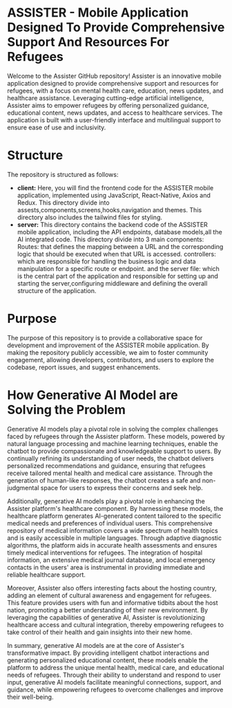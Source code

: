 # ASSISTER - Mobile Application Designed To Provide Comprehensive Support And Resources For Refugees
Welcome to the Assister GitHub repository! Assister is an innovative mobile application designed to provide comprehensive support and resources for refugees, with a focus on mental health care, education, news updates, and healthcare assistance. Leveraging cutting-edge artificial intelligence, Assister aims to empower refugees by offering personalized guidance, educational content, news updates, and access to healthcare services. The application is built with a user-friendly interface and multilingual support to ensure ease of use and inclusivity.

# Structure
The repository is structured as follows:
- **client:** Here, you will find the frontend code for the ASSISTER mobile application, implemented using JavaScript, React-Native, Axios and Redux. This directory divide into assests,components,screens,hooks,navigation and themes. This directory also includes the tailwind files for styling.
- **server:** This directory contains the backend code of the ASSISTER mobile application, including the API endpoints, database models,all the AI integrated code. This directory divide into 3 main components: Routes: that defines the mapping between a URL and the corresponding logic that should be executed when that URL is accessed. controllers: which are responsible for handling the business logic and data manipulation for a specific route or endpoint. and the server file: which is the central part of the application and responsible for setting up and starting the server,configuring middleware and defining the overall structure of the application.

# Purpose
The purpose of this repository is to provide a collaborative space for development and improvement of the ASSISTER mobile application. By making the repository publicly accessible, we aim to foster community engagement, allowing developers, contributors, and users to explore the codebase, report issues, and suggest enhancements.

# How Generative AI Model are Solving the Problem
Generative AI models play a pivotal role in solving the complex challenges faced by refugees through the Assister platform. These models, powered by natural language processing and machine learning techniques, enable the chatbot to provide compassionate and knowledgeable support to users. By continually refining its understanding of user needs, the chatbot delivers personalized recommendations and guidance, ensuring that refugees receive tailored mental health and medical care assistance. Through the generation of human-like responses, the chatbot creates a safe and non-judgmental space for users to express their concerns and seek help.

Additionally, generative AI models play a pivotal role in enhancing the Assister platform's healthcare component. By harnessing these models, the healthcare platform generates AI-generated content tailored to the specific medical needs and preferences of individual users. This comprehensive repository of medical information covers a wide spectrum of health topics and is easily accessible in multiple languages. Through adaptive diagnostic algorithms, the platform aids in accurate health assessments and ensures timely medical interventions for refugees. The integration of hospital information, an extensive medical journal database, and local emergency contacts in the users' area is instrumental in providing immediate and reliable healthcare support.

Moreover, Assister also offers interesting facts about the hosting country, adding an element of cultural awareness and engagement for refugees. This feature provides users with fun and informative tidbits about the host nation, promoting a better understanding of their new environment. By leveraging the capabilities of generative AI, Assister is revolutionizing healthcare access and cultural integration, thereby empowering refugees to take control of their health and gain insights into their new home.

In summary, generative AI models are at the core of Assister's transformative impact. By providing intelligent chatbot interactions and generating personalized educational content, these models enable the platform to address the unique mental health, medical care, and educational needs of refugees. Through their ability to understand and respond to user input, generative AI models facilitate meaningful connections, support, and guidance, while empowering refugees to overcome challenges and improve their well-being.
